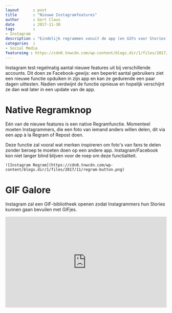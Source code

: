 ```yaml
---
layout      : post
title       : "Nieuwe Instagramfeatures"
author      : Gert Claus
date        : 2017-11-30
tags        :
- Instagram
description : "Eindelijk regrammen vanuit de app (en GIFs voor Stories)!"
categories  :
- Social Media
featureimg : https://cdn0.tnwcdn.com/wp-content/blogs.dir/1/files/2017/11/regram-button.png
---
```

Instagram test regelmatig aantal nieuwe features uit bij verschillende accounts. Dit doen ze Facebook-gewijs: een beperkt aantal gebruikers ziet een nieuwe functie opduiken in zijn app en kan ze gedurende een paar dagen uittesten. Nadien verdwijnt de functie opnieuw en hopelijk verschijnt ze dan wat later in een update van de app.

# Native Regramknop

Eén van de nieuwe features is een native Regramfunctie. Momenteel moeten Instagrammers, die een foto van iemand anders willen delen, dit via een app à la Regram of Repost doen. 

Deze functie zal vooral wat merken inspireren om foto's van fans te delen zonder beroep te moeten doen op een andere app. Instagram/Facebook kon niet langer blind blijven voor de roep om deze functialiteit.

    ![Instagram Regram](https://cdn0.tnwcdn.com/wp-content/blogs.dir/1/files/2017/11/regram-button.png)

    
# GIF Galore

Instagram zal een GIF-bibliotheek openen zodat Instagrammers hun Stories kunnen gaan bevuilen met GIFjes. 

<style>.embed-container { position: relative; padding-bottom: 56.25%; height: 0; overflow: hidden; max-width: 100%; } .embed-container iframe, .embed-container object, .embed-container embed { position: absolute; top: 0; left: 0; width: 100%; height: 100%; }</style><div class='embed-container'><iframe src='https://www.youtube.com/embed/RB0TI0KsLxo' frameborder='0' allowfullscreen></iframe></div>
